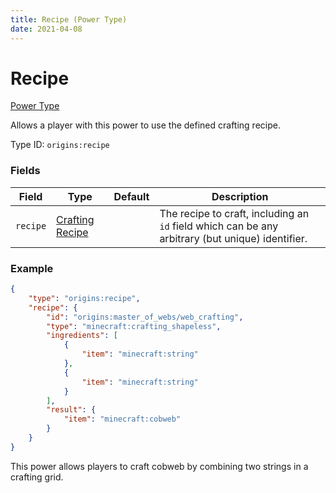 ```yaml
---
title: Recipe (Power Type)
date: 2021-04-08
---
```


# Recipe

[Power Type](../power_types.md)

Allows a player with this power to use the defined crafting recipe.

Type ID: `origins:recipe`

### Fields

Field  | Type | Default | Description
-------|------|---------|-------------
`recipe` | [Crafting Recipe](../data_types/crafting_recipe.md) | | The recipe to craft, including an `id` field which can be any arbitrary (but unique) identifier.

### Example
```json
{
    "type": "origins:recipe",
    "recipe": {
      	"id": "origins:master_of_webs/web_crafting",
      	"type": "minecraft:crafting_shapeless",
      	"ingredients": [
        	{
          		"item": "minecraft:string"
        	},
        	{
          		"item": "minecraft:string"
        	}
      	],
      	"result": {
        	"item": "minecraft:cobweb"
      	}
    }
}
```
This power allows players to craft cobweb by combining two strings in a crafting grid.
